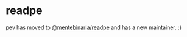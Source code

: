 # readpe

pev has moved to [@mentebinaria/readpe](https://github.com/mentebinaria/readpe) and has a new maintainer. :)
